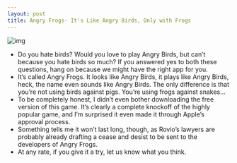 ```yaml
---
layout: post
title: Angry Frogs- It's Like Angry Birds, Only with Frogs
---
```

![img](http://media.idownloadblog.com/wp-content/uploads/2011/09/Angry-Frogs.jpg)
* Do you hate birds? Would you love to play Angry Birds, but can’t because you hate birds so much? If you answered yes to both these questions, hang on because we might have the right app for you.
* It’s called Angry Frogs. It looks like Angry Birds, it plays like Angry Birds, heck, the name even sounds like Angry Birds. The only difference is that you’re not using birds against pigs. You’re using frogs against snakes…
* To be completely honest, I didn’t even bother downloading the free version of this game. It’s clearly a complete knockoff of the highly popular game, and I’m surprised it even made it through Apple’s approval process.
* Something tells me it won’t last long, though, as Rovio’s lawyers are probably already drafting a cease and desist to be sent to the developers of Angry Frogs.
* At any rate, if you give it a try, let us know what you think.

